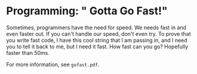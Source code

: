# Programming: " Gotta Go Fast!"
Sometimes, programmers have the need for speed. We needs fast in and even faster
out. If you can't handle our speed, don't even try. To prove that you write fast
code, I have this cool string that I am passing in, and I need you to tell it
back to me, but I need it fast. How fast can you go? Hopefully faster than 50ms.

For more information, see `gofast.pdf`.
